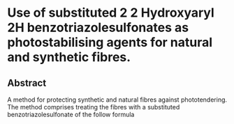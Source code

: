 # Use of substituted 2 2 Hydroxyaryl 2H benzotriazolesulfonates as photostabilising agents for natural and synthetic fibres.

## Abstract
A method for protecting synthetic and natural fibres against phototendering. The method comprises treating the fibres with a substituted benzotriazolesulfonate of the follow formula